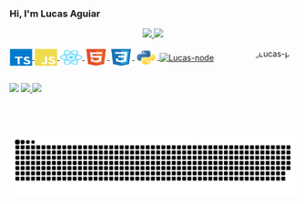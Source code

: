 ### Hi, I'm Lucas Aguiar

<div align="center">
  <a href="https://github.com/LucasAguiarr">
  <img height="145em" src="https://github-readme-stats.vercel.app/api?username=LucasAguiarr&show_icons=true&theme=dracula&include_all_commits=true&count_private=true"/>
  <img height="145em" src="https://github-readme-stats.vercel.app/api/top-langs/?username=LucasAguiarr&layout=compact&langs_count=7&theme=dracula"/>
</div>
<div style="display: inline_block"><br>
  <img align="center" alt="Lucas-Ts" height="30" width="40" src="https://raw.githubusercontent.com/devicons/devicon/master/icons/typescript/typescript-plain.svg">
  <img align="center" alt="Lucas-Js" height="30" width="40" src="https://raw.githubusercontent.com/devicons/devicon/master/icons/javascript/javascript-plain.svg">
  <img align="center" alt="Lucas-React" height="30" width="40" src="https://raw.githubusercontent.com/devicons/devicon/master/icons/react/react-original.svg">
  <img align="center" alt="Lucas-HTML" height="30" width="40" src="https://raw.githubusercontent.com/devicons/devicon/master/icons/html5/html5-original.svg">
  <img align="center" alt="Lucas-CSS" height="30" width="40" src="https://raw.githubusercontent.com/devicons/devicon/master/icons/css3/css3-original.svg">
  <img align="center" alt="Lucas-Python" height="30" width="40" src="https://raw.githubusercontent.com/devicons/devicon/master/icons/python/python-original.svg">
  <img align="center" alt="Lucas-node" height="30" width="40" src="https://cdn.jsdelivr.net/gh/devicons/devicon/icons/nodejs/nodejs-original.svg">
  <img align="right" alt="Lucas-pic" height="150" style="border-radius:50px;" src="https://cdn.discordapp.com/attachments/700007152978493522/900916004765446164/15251b6d05077478709c4797614860db.gif">
</div>
  
##

<div> 
  <a href="https://www.linkedin.com/in/lucasaguiiar/" target="_blank"><img src="https://img.shields.io/badge/-LinkedIn-%230077B5?style=for-the-badge&logo=linkedin&logoColor=white" target="_blank"></a> 
  <a href="https://app.slack.com/client/T013MNLP92M/C0132C5JJUW/user_profile/U02BPT60G6S/" target="_blank"><img src="https://img.shields.io/badge/Slack-4A154B?style=for-the-badge&logo=slack&logoColor=white target="_blank" />
  <a href="https://www.instagram.com/aguiarllu/" target="_blank"><img src="https://img.shields.io/badge/-Instagram-%23E4405F?style=for-the-badge&logo=instagram&logoColor=white" target="_blank"></a>
 
  ![Snake animation](https://github.com/LucasAguiarr/LucasAguiarr/blob/output/github-contribution-grid-snake.svg)
 
</div>
